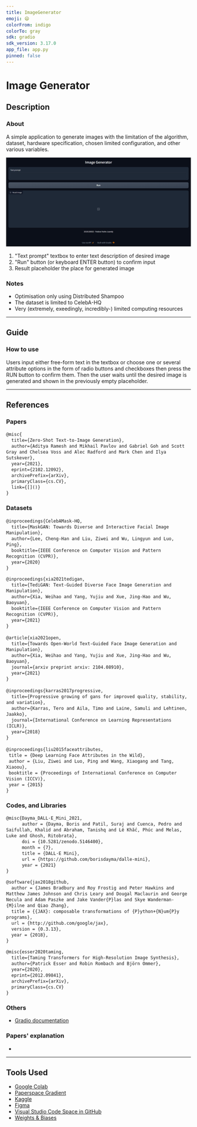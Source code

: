 ```yaml
---
title: ImageGenerator
emoji: 😄
colorFrom: indigo
colorTo: gray
sdk: gradio
sdk_version: 3.17.0
app_file: app.py
pinned: false
---
```


# Image Generator

## Description

### About

A simple application to generate images with the limitation of the algorithm, dataset, hardware specification, chosen limited configuration, and other various variables.

![UI](/img/interface.png)

1. "Text prompt" textbox to enter text description of desired image
2. "Run" button (or keyboard ENTER button) to confirm input
3. Result placeholder the place for generated image

### Notes

- Optimisation only using Distributed Shampoo
- The dataset is limited to CelebA-HQ
- Very (extremely, exeedingly, incredibly-) limited computing resources

---

## Guide

### How to use

Users input either free-form text in the textbox or choose one or several attribute options in the form of radio buttons and checkboxes then press the RUN button to confirm them. Then the user waits until the desired image is generated and shown in the previously empty placeholder.

---

## References

### Papers

```text
@misc{
  title={Zero-Shot Text-to-Image Generation},
  author={Aditya Ramesh and Mikhail Pavlov and Gabriel Goh and Scott Gray and Chelsea Voss and Alec Radford and Mark Chen and Ilya Sutskever},
  year={2021},
  eprint={2102.12092},
  archivePrefix={arXiv},
  primaryClass={cs.CV},
  link={[]()}
}
```

### Datasets

```text
@inproceedings{CelebAMask-HQ,
  title={MaskGAN: Towards Diverse and Interactive Facial Image Manipulation},
  author={Lee, Cheng-Han and Liu, Ziwei and Wu, Lingyun and Luo, Ping},
  booktitle={IEEE Conference on Computer Vision and Pattern Recognition (CVPR)},
  year={2020}
}
```

```text
@inproceedings{xia2021tedigan,
  title={TediGAN: Text-Guided Diverse Face Image Generation and Manipulation},
  author={Xia, Weihao and Yang, Yujiu and Xue, Jing-Hao and Wu, Baoyuan},
  booktitle={IEEE Conference on Computer Vision and Pattern Recognition (CVPR)},
  year={2021}
}

@article{xia2021open,
  title={Towards Open-World Text-Guided Face Image Generation and Manipulation},
  author={Xia, Weihao and Yang, Yujiu and Xue, Jing-Hao and Wu, Baoyuan},
  journal={arxiv preprint arxiv: 2104.08910},
  year={2021}
}

@inproceedings{karras2017progressive,
  title={Progressive growing of gans for improved quality, stability, and variation},
  author={Karras, Tero and Aila, Timo and Laine, Samuli and Lehtinen, Jaakko},
  journal={International Conference on Learning Representations (ICLR)},
  year={2018}
}

@inproceedings{liu2015faceattributes,
 title = {Deep Learning Face Attributes in the Wild},
 author = {Liu, Ziwei and Luo, Ping and Wang, Xiaogang and Tang, Xiaoou},
 booktitle = {Proceedings of International Conference on Computer Vision (ICCV)},
 year = {2015} 
}
```

### Codes, and Libraries

```text
@misc{Dayma_DALL·E_Mini_2021,
      author = {Dayma, Boris and Patil, Suraj and Cuenca, Pedro and Saifullah, Khalid and Abraham, Tanishq and Lê Khắc, Phúc and Melas, Luke and Ghosh, Ritobrata},
      doi = {10.5281/zenodo.5146400},
      month = {7},
      title = {DALL·E Mini},
      url = {https://github.com/borisdayma/dalle-mini},
      year = {2021}
}
```

```text
@software{jax2018github,
  author = {James Bradbury and Roy Frostig and Peter Hawkins and Matthew James Johnson and Chris Leary and Dougal Maclaurin and George Necula and Adam Paszke and Jake Vander{P}las and Skye Wanderman-{M}ilne and Qiao Zhang},
  title = {{JAX}: composable transformations of {P}ython+{N}um{P}y programs},
  url = {http://github.com/google/jax},
  version = {0.3.13},
  year = {2018},
}
```

```text
@misc{esser2020taming,
  title={Taming Transformers for High-Resolution Image Synthesis}, 
  author={Patrick Esser and Robin Rombach and Björn Ommer},
  year={2020},
  eprint={2012.09841},
  archivePrefix={arXiv},
  primaryClass={cs.CV}
}
```

### Others

- [Gradio documentation](https://gradio.app/docs)

### Papers' explanation

- 

---

## Tools Used

- [Google Colab](https://colab.research.google.com/)
- [Paperspace Gradient](https://www.paperspace.com/gradient)
- [Kaggle](https://www.kaggle.com/)
- [Figma](https://www.figma.com/)
- [Visual Studio Code Space in GitHub](https://github.com/)
- [Weights & Biases](https://wandb.ai/home)
